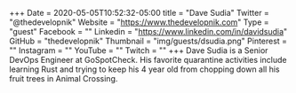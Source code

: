 +++
Date = 2020-05-05T10:52:32-05:00
title = "Dave Sudia"
Twitter = "@thedevelopnik"
Website = "https://www.thedevelopnik.com"
Type = "guest"
Facebook = ""
Linkedin = "https://www.linkedin.com/in/davidsudia"
GitHub = "thedevelopnik"
Thumbnail = "img/guests/dsudia.png"
Pinterest = ""
Instagram = ""
YouTube = ""
Twitch = ""
+++
Dave Sudia is a Senior DevOps Engineer at GoSpotCheck. His favorite quarantine activities include learning Rust and trying to keep his 4 year old from chopping down all his fruit trees in Animal Crossing.


